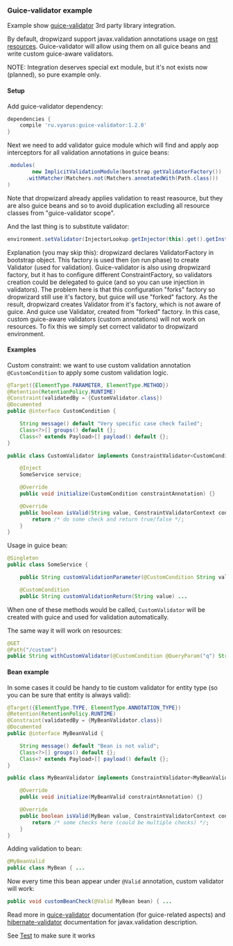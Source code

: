 ### Guice-validator example

Example show [guice-validator](https://github.com/xvik/guice-validator) 3rd party library integration.

By default, dropwizard support javax.validation annotations usage on [rest resources](http://www.dropwizard.io/1.2.2/docs/manual/validation.html).
Guice-validator will allow using them on all guice beans and write custom guice-aware validators.

NOTE: Integration deserves special ext module, but it's not exists now (planned), so pure example only.

#### Setup 

Add guice-validator dependency:

```groovy
dependencies {
    compile 'ru.vyarus:guice-validator:1.2.0'
}
```

Next we need to add validator guice module which will find and apply aop interceptors for
all validation annotations in guice beans:

```java
.modules(
        new ImplicitValidationModule(bootstrap.getValidatorFactory())
      .withMatcher(Matchers.not(Matchers.annotatedWith(Path.class)))
)
``` 

Note that dropwizard already applies validation to reast reasource, but they are also 
guice beans and so to avoid duplication excluding all resource classes from "guice-validator scope".

And the last thing is to substitute validator:

```java
environment.setValidator(InjectorLookup.getInjector(this).get().getInstance(Validator.class));
```

Explanation (you may skip this): dropwizard declares ValidatorFactory in bootstrap object. This factory is used then (on run phase)
to create Validator (used for validation). Guice-validator is also using dropwizard factory, but it has to
configure different ConstraintFactory, so validators creation could be delegated to guice (and so you can use injection in validators).
The problem here is that this configuration "forks" factory so dropwizard still use it's factory, but
guice will use "forked" factory. As the result, dropwizard creates Validator from it's factory, which is not aware of guice.
And guice use Validator, created from "forked" factory. In this case, custom guice-aware validators (custom annotations) will not 
work on resources. To fix this we simply set correct validator to dropwizard environment. 


#### Examples

Custom constraint: we want to use custom validation annotation `@CustomCondition` to apply some 
custom validation logic.

```java
@Target({ElementType.PARAMETER, ElementType.METHOD})
@Retention(RetentionPolicy.RUNTIME)
@Constraint(validatedBy = {CustomValidator.class})
@Documented
public @interface CustomCondition {

    String message() default "Very specific case check failed";
    Class<?>[] groups() default {};
    Class<? extends Payload>[] payload() default {};
}
```

```java
public class CustomValidator implements ConstraintValidator<CustomCondition, String> {

    @Inject
    SomeService service;

    @Override
    public void initialize(CustomCondition constraintAnnotation) {}

    @Override
    public boolean isValid(String value, ConstraintValidatorContext context) {
        return /* do some check and return true/false */;
    }
}
```

Usage in guice bean:

```java
@Singleton
public class SomeService {

    public String customValidationParameter(@CustomCondition String value) ...

    @CustomCondition
    public String customValidationReturn(String value) ...
```

When one of these methods would be called, `CustomValidator` will be created with guice and used
for validation automatically.

The same way it will work on resources:

```java
@GET
@Path("/custom")
public String withCustomValidator(@CustomCondition @QueryParam("q") String something) ...
```

#### Bean example

In some cases it could be handy to tie custom validator for entity type (so you can be sure 
that entity is always valid):

```java
@Target({ElementType.TYPE, ElementType.ANNOTATION_TYPE})
@Retention(RetentionPolicy.RUNTIME)
@Constraint(validatedBy = {MyBeanValidator.class})
@Documented
public @interface MyBeanValid {

    String message() default "Bean is not valid";
    Class<?>[] groups() default {};
    Class<? extends Payload>[] payload() default {};
}
```

```java
public class MyBeanValidator implements ConstraintValidator<MyBeanValid, MyBean> {

    @Override
    public void initialize(MyBeanValid constraintAnnotation) {}

    @Override
    public boolean isValid(MyBean value, ConstraintValidatorContext context) {
        return /* some checks here (could be multiple checks) */;
    }
}
```

Adding validation to bean:

```java
@MyBeanValid
public class MyBean { ...
```

Now every time this bean appear under `@Valid` annotation, custom validator will work:

```java
public void customBeanCheck(@Valid MyBean bean) { ...
```


Read more in [guice-validator](https://github.com/xvik/guice-validator) documentation (for guice-related aspects) and 
[hibernate-validator](http://hibernate.org/validator/) documentation for javax.validation description.

See [Test](src/test/groovy/ru/vyarus/dropwizard/guice/examples/RestValidationTest.groovy) to make sure it works 